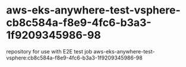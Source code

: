 # aws-eks-anywhere-test-vsphere-cb8c584a-f8e9-4fc6-b3a3-1f9209345986-98
repository for use with E2E test job aws-eks-anywhere-test-vsphere:cb8c584a-f8e9-4fc6-b3a3-1f9209345986-98
